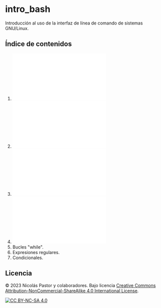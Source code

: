 # intro_bash
Introducción al uso de la interfaz de línea de comando de sistemas GNU/Linux.

## Índice de contenidos
1. ![La terminal, sistema de archivos, rutas relativas y absolutas.](01_laterminal.md)
2. ![Moviéndome por el sistema. Creando, copiando y moviendo archivos.](02_moviendome.md)
3. ![Entradas y salidas: concatenando comandos en "pipes".](03_entradasysalidas.md)
4. ![Variables y bucles "for".](04_variables_bucle_for.md)
5. Bucles "while".
6. Expresiones regulares.
7. Condicionales.




## Licencia
© 2023 Nicolás Pastor y colaboradores. Bajo licencia [Creative Commons Attribution-NonCommercial-ShareAlike 4.0 International License][cc-by-nc-sa].

[![CC BY-NC-SA 4.0][cc-by-nc-sa-image]][cc-by-nc-sa]

[cc-by-nc-sa]: http://creativecommons.org/licenses/by-nc-sa/4.0/
[cc-by-nc-sa-image]: https://licensebuttons.net/l/by-nc-sa/4.0/88x31.png


